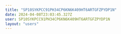 ```yaml
---
title: "SP10SYKPCC91PH34CP6KN6K409HT6ARTGFZPYDP1N"
date: 2024-04-08T23:03:45.327Z
user: SP10SYKPCC91PH34CP6KN6K409HT6ARTGFZPYDP1N
layout: "users"
---
```

    